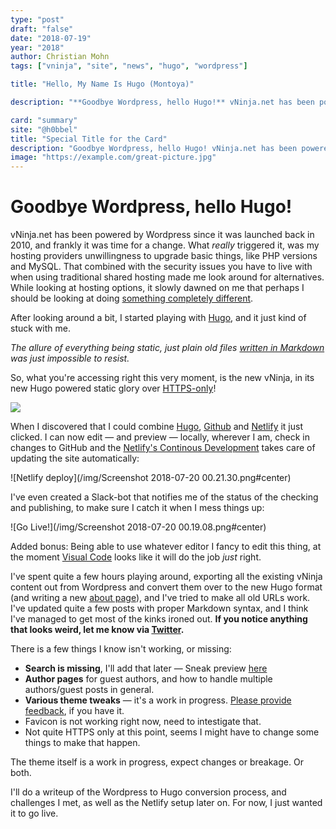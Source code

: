 ```yaml
---
type: "post"
draft: "false"
date: "2018-07-19"
year: "2018"
author: Christian Mohn
tags: ["vninja", "site", "news", "hugo", "wordpress"]

title: "Hello, My Name Is Hugo (Montoya)"

description: "**Goodbye Wordpress, hello Hugo!** vNinja.net has been powered by Wordpress since it was launched back in 2010, **and frankly it was time for a change**."

card: "summary"
site: "@h0bbel"
title: "Special Title for the Card"
description: "Goodbye Wordpress, hello Hugo! vNinja.net has been powered by Wordpress since it was launched back in 2010, and frankly it was time for a change"
image: "https://example.com/great-picture.jpg"
---
```


# Goodbye Wordpress, hello Hugo!

vNinja.net has been powered by Wordpress since it was launched back in 2010, and frankly it was time for a change. What _really_ triggered it, was my hosting providers unwillingness to upgrade basic things, like PHP versions and MySQL. That combined with the security issues you have to live with when using traditional shared hosting made me look around for alternatives. While looking at hosting options, it slowly dawned on me that perhaps I should be looking at doing [something completely different](https://www.youtube.com/watch?v=FGK8IC-bGnU).

After looking around a bit, I started playing with [Hugo](http://gohugo.io/), and it just kind of stuck with me. 

_The allure of everything being static, just plain old files [written in Markdown](/virtualization/markdown-things/) was just impossible to resist._

So, what you're accessing right this very moment, is the new vNinja, in its new Hugo powered static glory over [HTTPS-only](https://blog.chromium.org/2018/02/a-secure-web-is-here-to-stay.html)! 

[![](/img/hugo-logo.png#center)](http://gohugo.io/)

When I discovered that I could combine [Hugo](http://gohugo.io/), [Github](https://github.com/h0bbel/vninja) and [Netlify](https://www.netlify.com/) it just clicked. I can now edit — and preview — locally, wherever I am, check in changes to GitHub and the [Netlify's Continous Development](https://www.netlify.com/docs/continuous-deployment/) takes care of updating the site automatically: 

![Netlify deploy](/img/Screenshot 2018-07-20 00.21.30.png#center)

I've even created a Slack-bot that notifies me of the status of the checking and publishing, to make sure I catch it when I mess things up:

![Go Live!](/img/Screenshot 2018-07-20 00.19.08.png#center)

Added bonus: Being able to use whatever editor I fancy to edit this thing, at the moment [Visual Code](https://code.visualstudio.com/) looks like it will do the job _just_ right.


I've spent quite a few hours playing around, exporting all the existing vNinja content out from Wordpress and convert them over to the new Hugo format (and writing a new [about page](/about/christian-mohn/)), and I've tried to make all old URLs work. I've updated quite a few posts with proper Markdown syntax, and I think I've managed to get most of the kinks ironed out. **If you notice anything that looks weird, let me know via [Twitter](https://twitter.com/h0bbel).** 

There is a few things I know isn't working, or missing:

* **Search is missing**, I'll add that later — Sneak preview [here](/search)
* **Author pages** for guest authors, and how to handle multiple authors/guest posts in general.
* **Various theme tweaks** — it's a work in progress. [Please provide feedback](https://twitter.com/h0bbel), if you have it.
* Favicon is not working right now, need to intestigate that.
* Not quite HTTPS only at this point, seems I might have to change some things to make that happen.

The theme itself is a work in progress, expect changes or breakage. Or both. 

I'll do a writeup of the Wordpress to Hugo conversion process, and challenges I met, as well as the Netlify setup later on. For now, I just wanted it to go live.



